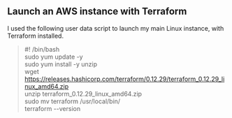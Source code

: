 ## Launch an AWS instance with Terraform

I used the following user data script to launch my main Linux instance, with Terraform installed.
> #! /bin/bash   
> sudo yum update -y  
> sudo yum install -y unzip  
> wget https://releases.hashicorp.com/terraform/0.12.29/terraform_0.12.29_linux_amd64.zip  
> unzip terraform_0.12.29_linux_amd64.zip  
> sudo mv terraform /usr/local/bin/  
> terraform --version  
